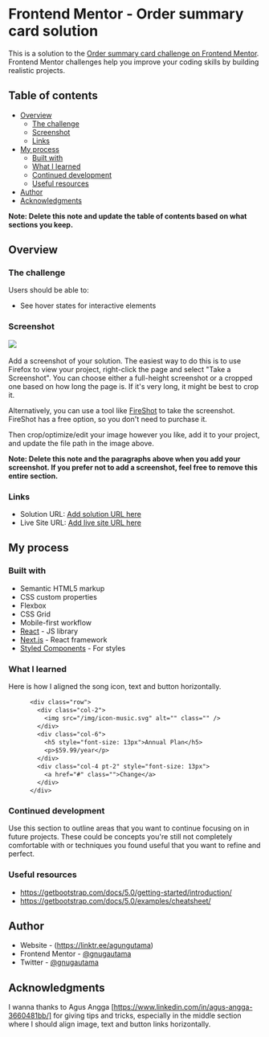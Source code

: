 # Frontend Mentor - Order summary card solution

This is a solution to the [Order summary card challenge on Frontend Mentor](https://www.frontendmentor.io/challenges/order-summary-component-QlPmajDUj). Frontend Mentor challenges help you improve your coding skills by building realistic projects. 

## Table of contents

- [Overview](#overview)
  - [The challenge](#the-challenge)
  - [Screenshot](#screenshot)
  - [Links](#links)
- [My process](#my-process)
  - [Built with](#built-with)
  - [What I learned](#what-i-learned)
  - [Continued development](#continued-development)
  - [Useful resources](#useful-resources)
- [Author](#author)
- [Acknowledgments](#acknowledgments)

**Note: Delete this note and update the table of contents based on what sections you keep.**

## Overview

### The challenge

Users should be able to:

- See hover states for interactive elements

### Screenshot

![](./screenshot.jpg)

Add a screenshot of your solution. The easiest way to do this is to use Firefox to view your project, right-click the page and select "Take a Screenshot". You can choose either a full-height screenshot or a cropped one based on how long the page is. If it's very long, it might be best to crop it.

Alternatively, you can use a tool like [FireShot](https://getfireshot.com/) to take the screenshot. FireShot has a free option, so you don't need to purchase it. 

Then crop/optimize/edit your image however you like, add it to your project, and update the file path in the image above.

**Note: Delete this note and the paragraphs above when you add your screenshot. If you prefer not to add a screenshot, feel free to remove this entire section.**

### Links

- Solution URL: [Add solution URL here](https://your-solution-url.com)
- Live Site URL: [Add live site URL here](https://your-live-site-url.com)

## My process

### Built with

- Semantic HTML5 markup
- CSS custom properties
- Flexbox
- CSS Grid
- Mobile-first workflow
- [React](https://reactjs.org/) - JS library
- [Next.js](https://nextjs.org/) - React framework
- [Styled Components](https://styled-components.com/) - For styles


### What I learned

Here is how I aligned the song icon, text and button horizontally.

  <!--to make the middle section-->
          <div class="row">
            <div class="col-2">
              <img src="/img/icon-music.svg" alt="" class="" />
            </div>
            <div class="col-6">
              <h5 style="font-size: 13px">Annual Plan</h5>
              <p>$59.99/year</p>
            </div>
            <div class="col-4 pt-2" style="font-size: 13px">
              <a href="#" class="">Change</a>
            </div>
          </div>
   <!--end of middle section-->


### Continued development

Use this section to outline areas that you want to continue focusing on in future projects. These could be concepts you're still not completely comfortable with or techniques you found useful that you want to refine and perfect.


### Useful resources

- https://getbootstrap.com/docs/5.0/getting-started/introduction/
- https://getbootstrap.com/docs/5.0/examples/cheatsheet/


## Author

- Website - (https://linktr.ee/agungutama)
- Frontend Mentor - [@gnugautama](https://www.frontendmentor.io/profile/gnugautama)
- Twitter - [@gnugautama](https://twitter.com/gnugautama)


## Acknowledgments

I wanna thanks to Agus Angga [https://www.linkedin.com/in/agus-angga-3660481bb/] for giving tips and tricks, especially in the middle section where I should align image, text and button links horizontally. 

